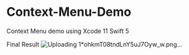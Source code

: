 # Context-Menu-Demo
Context Menu demo using Xcode 11 Swift 5

Final Result
![Uploading 1*ohkmT08tndLnY5uJ7Oyw_w.png…]()
